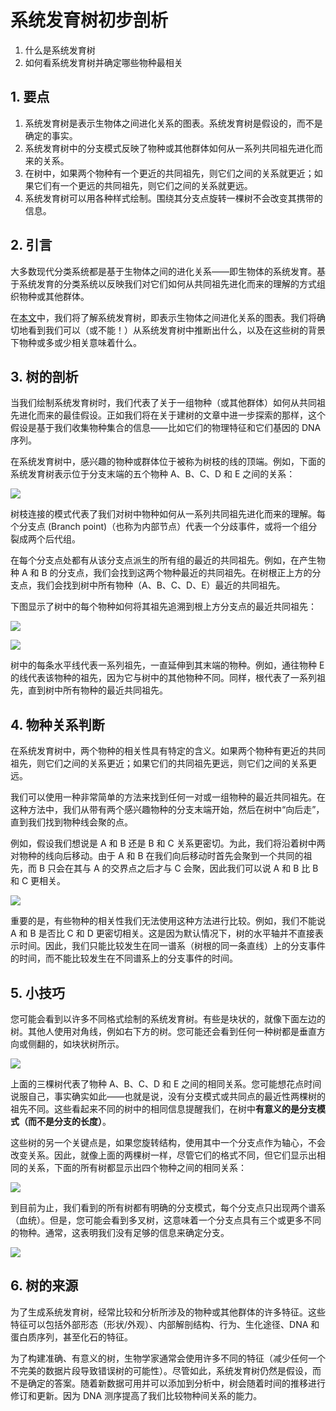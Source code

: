 # 系统发育树初步剖析

1. 什么是系统发育树
2. 如何看系统发育树并确定哪些物种最相关



## 1. 要点

1. 系统发育树是表示生物体之间进化关系的图表。系统发育树是假设的，而不是确定的事实。
2. 系统发育树中的分支模式反映了物种或其他群体如何从一系列共同祖先进化而来的关系。
3. 在树中，如果两个物种有一个更近的共同祖先，则它们之间的关系就更近；如果它们有一个更远的共同祖先，则它们之间的关系就更远。
4. 系统发育树可以用各种样式绘制。围绕其分支点旋转一棵树不会改变其携带的信息。



## 2. 引言

大多数现代分类系统都是基于生物体之间的进化关系——即生物体的系统发育。基于系统发育的分类系统以反映我们对它们如何从共同祖先进化而来的理解的方式组织物种或其他群体。

在[本文](https://www.khanacademy.org/science/ap-biology/natural-selection/phylogeny "Source")中，我们将了解系统发育树，即表示生物体之间进化关系的图表。我们将确切地看到我们可以（或不能！）从系统发育树中推断出什么，以及在这些树的背景下物种或多或少相关意味着什么。



## 3. 树的剖析

当我们绘制系统发育树时，我们代表了关于一组物种（或其他群体）如何从共同祖先进化而来的最佳假设。正如我们将在关于建树的文章中进一步探索的那样，这个假设是基于我们收集物种集合的信息——比如它们的物理特征和它们基因的 DNA 序列。

在系统发育树中，感兴趣的物种或群体位于被称为树枝的线的顶端。例如，下面的系统发育树表示位于分支末端的五个物种 A、B、C、D 和 E 之间的关系：

![](https://swindler-typora.oss-cn-chengdu.aliyuncs.com/typora_imgs/image-20230222203237174.png)



树枝连接的模式代表了我们对树中物种如何从一系列共同祖先进化而来的理解。每个分支点 (Branch point)（也称为内部节点）代表一个分歧事件，或将一个组分裂成两个后代组。

在每个分支点处都有从该分支点派生的所有组的最近的共同祖先。例如，在产生物种 A 和 B 的分支点，我们会找到这两个物种最近的共同祖先。在树根正上方的分支点，我们会找到树中所有物种（A、B、C、D、E）最近的共同祖先。

下图显示了树中的每个物种如何将其祖先追溯到根上方分支点的最近共同祖先：

![](https://swindler-typora.oss-cn-chengdu.aliyuncs.com/typora_imgs/image-20230222203623865.png)



![](https://swindler-typora.oss-cn-chengdu.aliyuncs.com/typora_imgs/image-20230222203733297.png)



树中的每条水平线代表一系列祖先，一直延伸到其末端的物种。例如，通往物种 E 的线代表该物种的祖先，因为它与树中的其他物种不同。同样，根代表了一系列祖先，直到树中所有物种的最近共同祖先。



## 4. 物种关系判断

在系统发育树中，两个物种的相关性具有特定的含义。如果两个物种有更近的共同祖先，则它们之间的关系更近；如果它们的共同祖先更远，则它们之间的关系更远。

我们可以使用一种非常简单的方法来找到任何一对或一组物种的最近共同祖先。在这种方法中，我们从带有两个感兴趣物种的分支末端开始，然后在树中“向后走”，直到我们找到物种线会聚的点。

例如，假设我们想说是 A 和 B 还是 B 和 C 关系更密切。为此，我们将沿着树中两对物种的线向后移动。由于 A 和 B 在我们向后移动时首先会聚到一个共同的祖先，而 B 只会在其与 A 的交界点之后才与 C 会聚，因此我们可以说 A 和 B 比 B 和 C 更相关。

![](https://swindler-typora.oss-cn-chengdu.aliyuncs.com/typora_imgs/image-20230222204132902.png)



重要的是，有些物种的相关性我们无法使用这种方法进行比较。例如，我们不能说 A 和 B 是否比 C 和 D 更密切相关。这是因为默认情况下，树的水平轴并不直接表示时间。因此，我们只能比较发生在同一谱系（树根的同一条直线）上的分支事件的时间，而不能比较发生在不同谱系上的分支事件的时间。



## 5. 小技巧

您可能会看到以许多不同格式绘制的系统发育树。有些是块状的，就像下面左边的树。其他人使用对角线，例如右下方的树。您可能还会看到任何一种树都是垂直方向或侧翻的，如块状树所示。

![](https://swindler-typora.oss-cn-chengdu.aliyuncs.com/typora_imgs/image-20230222204430678.png)



上面的三棵树代表了物种 A、B、C、D 和 E 之间的相同关系。您可能想花点时间说服自己，事实确实如此——也就是说，没有分支模式或共同点的最近性两棵树的祖先不同。这些看起来不同的树中的相同信息提醒我们，在树中**有意义的是分支模式（而不是分支的长度）**。

这些树的另一个关键点是，如果您旋转结构，使用其中一个分支点作为轴心，不会改变关系。因此，就像上面的两棵树一样，尽管它们的格式不同，但它们显示出相同的关系，下面的所有树都显示出四个物种之间的相同关系：

![](https://swindler-typora.oss-cn-chengdu.aliyuncs.com/typora_imgs/image-20230222204552931.png)



到目前为止，我们看到的所有树都有明确的分支模式，每个分支点只出现两个谱系（血统）。但是，您可能会看到多叉树，这意味着一个分支点具有三个或更多不同的物种。通常，这表明我们没有足够的信息来确定分支。

![](https://swindler-typora.oss-cn-chengdu.aliyuncs.com/typora_imgs/image-20230222204818272.png)



## 6. 树的来源

为了生成系统发育树，经常比较和分析所涉及的物种或其他群体的许多特征。这些特征可以包括外部形态（形状/外观）、内部解剖结构、行为、生化途径、DNA 和蛋白质序列，甚至化石的特征。

为了构建准确、有意义的树，生物学家通常会使用许多不同的特征（减少任何一个不完美的数据片段导致错误树的可能性）。尽管如此，系统发育树仍然是假设，而不是确定的答案。随着新数据可用并可以添加到分析中，树会随着时间的推移进行修订和更新。因为 DNA 测序提高了我们比较物种间关系的能力。